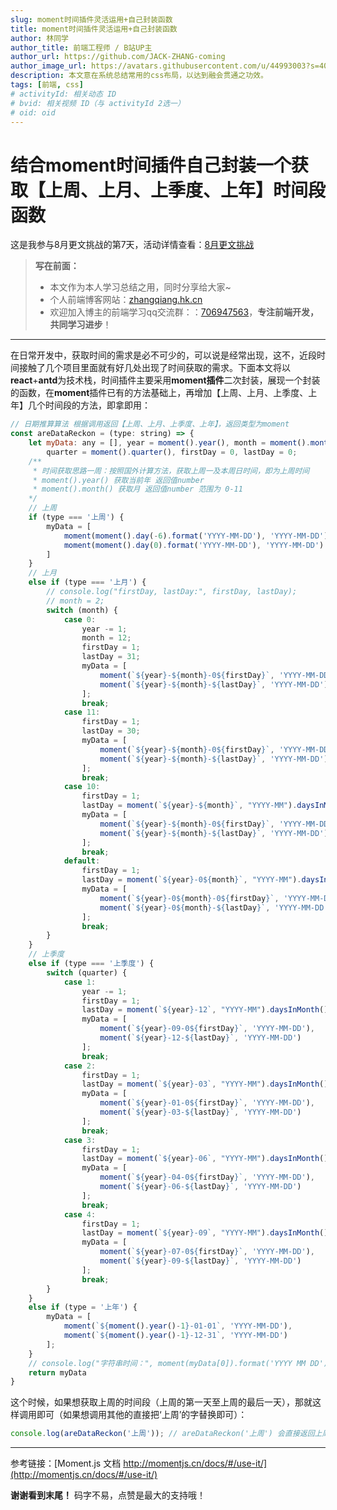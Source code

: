 ```yaml
---
slug: moment时间插件灵活运用+自己封装函数
title: moment时间插件灵活运用+自己封装函数
author: 林同学
author_title: 前端工程师 / B站UP主
author_url: https://github.com/JACK-ZHANG-coming
author_image_url: https://avatars.githubusercontent.com/u/44993003?s=400&u=02570a73330dd7eeae310b302962c034b2833988&v=4
description: 本文意在系统总结常用的css布局，以达到融会贯通之功效。
tags: [前端, css]
# activityId: 相关动态 ID
# bvid: 相关视频 ID（与 activityId 2选一）
# oid: oid
---
```


<!-- truncate -->

# 结合moment时间插件自己封装一个获取【上周、上月、上季度、上年】时间段函数

这是我参与8月更文挑战的第7天，活动详情查看：[8月更文挑战](https://juejin.cn/post/6987962113788493831)

> **写在前面：**
>
> - 本文作为本人学习总结之用，同时分享给大家~
> - 个人前端博客网站：[zhangqiang.hk.cn](https://link.juejin.cn?target=https%3A%2F%2Fzhangqiang.hk.cn)
> - 欢迎加入博主的前端学习qq交流群：：[706947563](https://link.juejin.cn/?target=https%3A%2F%2Fqm.qq.com%2Fcgi-bin%2Fqm%2Fqr%3Fk%3DEbeK9mdG0e6P2pZdonIoILPqcGNsnR1x%26jump_from%3Dwebapi)，**专注前端开发，共同学习进步**！

---

在日常开发中，获取时间的需求是必不可少的，可以说是经常出现，这不，近段时间接触了几个项目里面就有好几处出现了时间获取的需求。下面本文将以**react**+**antd**为技术栈，时间插件主要采用**moment插件**二次封装，展现一个封装的函数，在**moment**插件已有的方法基础上，再增加【上周、上月、上季度、上年】几个时间段的方法，即拿即用：

```javascript
// 日期推算算法 根据调用返回【上周、上月、上季度、上年】，返回类型为moment
const areDataReckon = (type: string) => {
    let myData: any = [], year = moment().year(), month = moment().month(),
        quarter = moment().quarter(), firstDay = 0, lastDay = 0;
    /**
     * 时间获取思路一周：按照国外计算方法，获取上周一及本周日时间，即为上周时间
     * moment().year() 获取当前年 返回值number
     * moment().month() 获取月 返回值number 范围为 0-11 
    */
    // 上周 
    if (type === '上周') {
        myData = [
            moment(moment().day(-6).format('YYYY-MM-DD'), 'YYYY-MM-DD'),
            moment(moment().day(0).format('YYYY-MM-DD'), 'YYYY-MM-DD')
        ]
    }
    // 上月
    else if (type === '上月') {
        // console.log("firstDay, lastDay:", firstDay, lastDay);
        // month = 2;
        switch (month) {
            case 0:
                year -= 1;
                month = 12;
                firstDay = 1;
                lastDay = 31;
                myData = [
                    moment(`${year}-${month}-0${firstDay}`, 'YYYY-MM-DD'),
                    moment(`${year}-${month}-${lastDay}`, 'YYYY-MM-DD')
                ];
                break;
            case 11:
                firstDay = 1;
                lastDay = 30;
                myData = [
                    moment(`${year}-${month}-0${firstDay}`, 'YYYY-MM-DD'),
                    moment(`${year}-${month}-${lastDay}`, 'YYYY-MM-DD')
                ];
                break;
            case 10:
                firstDay = 1;
                lastDay = moment(`${year}-${month}`, "YYYY-MM").daysInMonth(); //获取当前月份总天数
                myData = [
                    moment(`${year}-${month}-0${firstDay}`, 'YYYY-MM-DD'),
                    moment(`${year}-${month}-${lastDay}`, 'YYYY-MM-DD')
                ];
                break;
            default:
                firstDay = 1;
                lastDay = moment(`${year}-0${month}`, "YYYY-MM").daysInMonth(); //获取当前月份总天数
                myData = [
                    moment(`${year}-0${month}-0${firstDay}`, 'YYYY-MM-DD'),
                    moment(`${year}-0${month}-${lastDay}`, 'YYYY-MM-DD')
                ];
                break;
        }
    }
    // 上季度
    else if (type === '上季度') {
        switch (quarter) {
            case 1:
                year -= 1;
                firstDay = 1;
                lastDay = moment(`${year}-12`, "YYYY-MM").daysInMonth();
                myData = [
                    moment(`${year}-09-0${firstDay}`, 'YYYY-MM-DD'),
                    moment(`${year}-12-${lastDay}`, 'YYYY-MM-DD')
                ];
                break;
            case 2:
                firstDay = 1;
                lastDay = moment(`${year}-03`, "YYYY-MM").daysInMonth();
                myData = [
                    moment(`${year}-01-0${firstDay}`, 'YYYY-MM-DD'),
                    moment(`${year}-03-${lastDay}`, 'YYYY-MM-DD')
                ];
                break;
            case 3:
                firstDay = 1;
                lastDay = moment(`${year}-06`, "YYYY-MM").daysInMonth();
                myData = [
                    moment(`${year}-04-0${firstDay}`, 'YYYY-MM-DD'),
                    moment(`${year}-06-${lastDay}`, 'YYYY-MM-DD')
                ];
                break;
            case 4:
                firstDay = 1;
                lastDay = moment(`${year}-09`, "YYYY-MM").daysInMonth();
                myData = [
                    moment(`${year}-07-0${firstDay}`, 'YYYY-MM-DD'),
                    moment(`${year}-09-${lastDay}`, 'YYYY-MM-DD')
                ];
                break;
        }
    }
    else if (type = '上年') {
        myData = [
            moment(`${moment().year()-1}-01-01`, 'YYYY-MM-DD'),
            moment(`${moment().year()-1}-12-31`, 'YYYY-MM-DD')
        ];
    }
    // console.log("字符串时间：", moment(myData[0]).format('YYYY MM DD'));
    return myData
}
```

这个时候，如果想获取上周的时间段（上周的第一天至上周的最后一天），那就这样调用即可（如果想调用其他的直接把‘上周’的字替换即可）：

```javascript
console.log(areDataReckon('上周')); // areDataReckon('上周') 会直接返回上周的时间段。
```

---

参考链接：[Moment.js 文档 http://momentjs.cn/docs/#/use-it/](http://momentjs.cn/docs/#/use-it/)

**谢谢看到末尾！** 码字不易，点赞是最大的支持哦！















